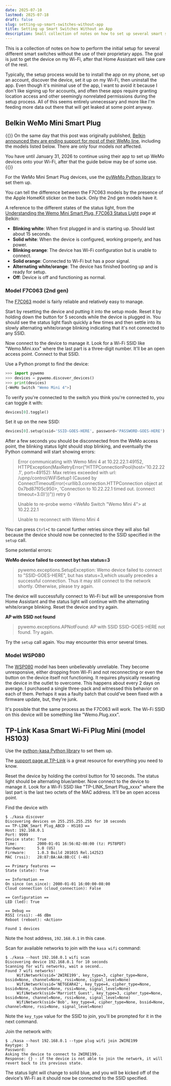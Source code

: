 ```yaml
---
date: 2025-07-10
lastmod: 2025-07-18
draft: false
slug: setting-up-smart-switches-without-app
title: Setting up Smart Switches Without an App
description: Small collection of notes on how to set up several smart switches on Wi-Fi without having to use their app.
---
```


This is a collection of notes on how to perform the initial setup for several different smart switches without the use of their proprietary apps. The goal is just to get the device on my Wi-Fi, after that Home Assistant will take care of the rest.

Typically, the setup process would be to install the app on my phone, set up an account, discover the device, set it up on my Wi-Fi, then uninstall the app. Even though it's minimal use of the app, I want to avoid it because I don't like signing up for accounts, and often these apps require granting location access and other seemingly nonrelated permissions during the setup process. All of this seems entirely unnecessary and more like I'm feeding more data out there that will get leaked at some point anyway.

## Belkin WeMo Mini Smart Plug

{{<notice info>}}
On the same day that this post was originally published, [Belkin announced they are ending support for most of their WeMo line](https://www.belkin.com/support-article/?articleNum=335419), including the models listed below. There are only four models *not* affected.

You have until January 31, 2026 to continue using their app to set up WeMo devices onto your Wi-Fi, after that the guide below may be of some use.
{{</notice>}}

For the WeMo Mini Smart Plug devices, use the [pyWeMo Python library](https://github.com/pywemo/pywemo) to set them up.

You can tell the difference between the F7C063 models by the presence of the Apple HomeKit sticker on the back. Only the 2nd gen models have it.

A reference to the different states of the status light, from the [Understanding the Wemo Mini Smart Plug, F7C063 Status Light](https://www.belkin.com/support-article/?articleNum=226106) page at Belkin:

- **Blinking white**: When first plugged in and is starting up. Should last about 15 seconds.
- **Solid white**: When the device is configured, working properly, and has power.
- **Blinking orange**: The device has Wi-Fi configuration but is unable to connect.
- **Solid orange**: Connected to Wi-Fi but has a poor signal.
- **Alternating white/orange**: The device has finished booting up and is ready for setup.
- **Off**: Device is off and functioning as normal.

### Model F7C063 (2nd gen)

The [F7C063](https://www.belkin.com/support-article/?articleNum=226110) model is fairly reliable and relatively easy to manage.

Start by resetting the device and putting it into the setup mode. Reset it by holding down the button for 5 seconds while the device is plugged in. You should see the status light flash quickly a few times and then settle into its slowly alternating white/orange blinking indicating that it's not connected to any SSID.

Now connect to the device to manage it. Look for a Wi-Fi SSID like "Wemo.Mini.xxx" where the last part is a three-digit number. It'll be an open access point. Connect to that SSID.

Use a Python prompt to find the device:

```python
>>> import pywemo
>>> devices = pywemo.discover_devices()
>>> print(devices)
[<WeMo Switch "Wemo Mini 4">]
```

To verify you're connected to the switch you think you're connected to, you can toggle it with:

```python
devices[0].toggle()
```

Set it up on the new SSID:

```python
devices[0].setup(ssid='SSID-GOES-HERE', password='PASSWORD-GOES-HERE')
```

After a few seconds you should be disconnected from the WeMo access point, the blinking status light should stop blinking, and eventually the Python command will start showing errors:

> Error communicating with Wemo Mini 4 at 10.22.22.1:49152, HTTPException(MaxRetryError("HTTPConnectionPool(host='10.22.22.1', port=49152): Max retries exceeded with url: /upnp/control/WiFiSetup1 (Caused by ConnectTimeoutError(<urllib3.connection.HTTPConnection object at 0x7bd87f05c950>, 'Connection to 10.22.22.1 timed out. (connect timeout=3.0)'))")) retry 0
>
> Unable to re-probe wemo <WeMo Switch "Wemo Mini 4"> at 10.22.22.1
>
> Unable to reconnect with Wemo Mini 4

You can press `Ctrl+C` to cancel further retries since they will also fail because the device should now be connected to the SSID specified in the `setup` call.

Some potential errors:

**WeMo device failed to connect byt has status=3**

> pywemo.exceptions.SetupException: Wemo device failed to connect to "SSID-GOES-HERE", but has status=3,which usually precedes a successful connection.  Thus it may still connect to the network shortly.  Otherwise, please try again.

The device will successfully connect to Wi-Fi but will be unresponsive from Home Assistant and the status light will continue with the alternating white/orange blinking. Reset the device and try again.

**AP with SSID not found**

> pywemo.exceptions.APNotFound: AP with SSID SSID-GOES-HERE not found.  Try again.

Try the `setup` call again. You may encounter this error several times.

### Model WSP080

The [WSP080](https://www.belkin.com/support-article?articleNum=317057) model has been unbelievably unreliable. They become unresponsive, either dropping from Wi-Fi and not reconnecting or even the button on the device itself not functioning. It requires physically reseating the device in the outlet to overcome. This happens about every 2 days on average. I purchased a single three-pack and witnessed this behavior on each of them. Perhaps it was a faulty batch that could've been fixed with a firmware update, but, they're junk.

It's possible that the same process as the F7C063 will work. The Wi-Fi SSID on this device will be something like "Wemo.Plug.xxx".

## TP-Link Kasa Smart Wi-Fi Plug Mini (model HS103)

Use the [python-kasa Python library](https://python-kasa.readthedocs.io/) to set them up.

The [support page at TP-Link](https://www.tp-link.com/us/support/download/hs103/) is a great resource for everything you need to know.

Reset the device by holding the control button for 10 seconds. The status light should be alternating blue/amber. Now connect to the device to manage it. Look for a Wi-Fi SSID like "TP-LINK_Smart Plug_xxxx" where the last part is the last two octets of the MAC address. It'll be an open access point.

Find the device with

```
$ ./kasa discover
Discovering devices on 255.255.255.255 for 10 seconds
== TP-LINK_Smart Plug_ABCD - HS103 ==
Host: 192.168.0.1
Port: 9999
Device state: True
Time:         2000-01-01 16:56:02-08:00 (tz: PST8PDT)
Hardware:     5.0 (US)
Firmware:     1.0.3 Build 201015 Rel.142523
MAC (rssi):   28:87:BA:AA:BB:CC (-46)

== Primary features ==
State (state): True

== Information ==
On since (on_since): 2000-01-01 16:00:00-08:00
Cloud connection (cloud_connection): False

== Configuration ==
LED (led): True

== Debug ==
RSSI (rssi): -46 dBm
Reboot (reboot): <Action>

Found 1 devices
```

Note the host address, `192.168.0.1` in this case.

Scan for available networks to join with the `kasa wifi` command:

```
$ ./kasa --host 192.168.0.1 wifi scan
Discovering device 192.168.0.1 for 10 seconds
Scanning for wifi networks, wait a second..
Found 7 wifi networks!
	 WifiNetwork(ssid='2WIRE199', key_type=3, cipher_type=None, bssid=None, channel=None, rssi=None, signal_level=None)
	 WifiNetwork(ssid='NETGEAR42', key_type=4, cipher_type=None, bssid=None, channel=None, rssi=None, signal_level=None)
	 WifiNetwork(ssid='Marriott_Guest', key_type=3, cipher_type=None, bssid=None, channel=None, rssi=None, signal_level=None)
	 WifiNetwork(ssid='Bob', key_type=4, cipher_type=None, bssid=None, channel=None, rssi=None, signal_level=None)
```

Note the `key_type` value for the SSID to join, you'll be prompted for it in the next command.

Join the network with:

```
$ ./kasa --host 192.168.0.1 --type plug wifi join 2WIRE199
Keytype: 3
Password:
Asking the device to connect to 2WIRE199..
Response: {} - if the device is not able to join the network, it will revert back to its previous state.
```

The status light will change to solid blue, and you will be kicked off of the device's Wi-Fi as it should now be connected to the SSID specified.

